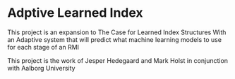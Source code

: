 # Adptive Learned Index
This project is an expansion to The Case for Learned Index Structures
With an Adaptive system that will predict what machine learning models to use for each stage of an RMI

This project is the work of Jesper Hedegaard and Mark Holst in conjunction with Aalborg University
